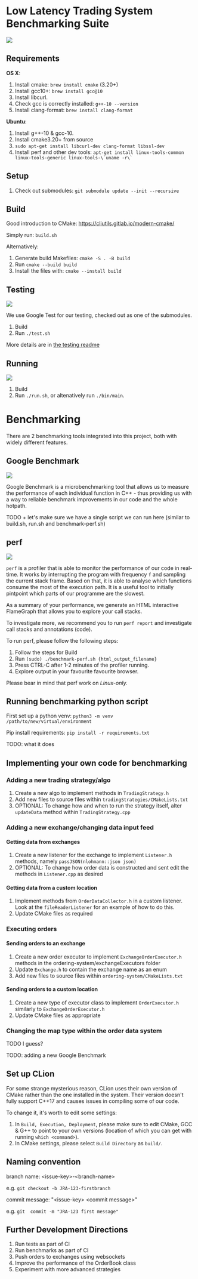 # Low Latency Trading System Benchmarking Suite

![](doc/images/CPP%20Project%20Design.jpg)

## Requirements
**OS X**:

1. Install cmake: `brew install cmake` (3.20+)
1. Install gcc10+: `brew install gcc@10`
1. Install libcurl.
1. Check gcc is correctly installed: `g++-10 --version`
1. Install clang-format: `brew install clang-format`

**Ubuntu**:
1. Install g++-10 & gcc-10.
1. Install cmake3.20+ from source
1. `sudo apt-get install libcurl-dev clang-format libssl-dev`
1. Install perf and other dev tools: ```apt-get install linux-tools-common 
   linux-tools-generic linux-tools-\`uname -r\` ```

## Setup
1. Check out submodules: `git submodule update --init --recursive`

## Build
Good introduction to CMake: https://cliutils.gitlab.io/modern-cmake/

Simply run: `build.sh`

Alternatively:

1. Generate build Makefiles: `cmake -S . -B build`
1. Run `cmake --build build`
1. Install the files with: `cmake --install build`

## Testing
![](doc/images/tests.png)

We use Google Test for our testing, checked out as one of the submodules.

1. Build
2. Run `./test.sh`

More details are in [the testing readme](test/README.md)

## Running
![](doc/images/sample_run.png)

1. Build
2. Run `./run.sh`, or altenatively run `./bin/main`.



# Benchmarking

There are 2 benchmarking tools integrated into this project, both with 
widely different features. 

## Google Benchmark
![](doc/images/google-benchmark.png)

Google Benchmark is a microbenchmarking tool that allows us to measure the 
performance of each individual function in C++ - thus providing us with a 
way to reliable benchmark improvements in our code and the whole hotpath.


TODO + let's make sure we have a single script we can run here (similar to 
build.sh, run.sh and benchmark-perf.sh)

## perf
![](doc/images/flame_graph.png)

`perf` is a profiler that is able to monitor the performance of our code in 
real-time. It works by interrupting the program with frequency `f` and sampling 
the current stack frame. Based on that, it is able to analyse which 
functions consume the most of the execution path. It is a useful tool to 
initially pintpoint which parts of our programme are the slowest.

As a summary of your performance, we generate an HTML interactive FlameGraph that allows you to explore your call stacks.

To investigate more, we recommend you to run `perf report` and investigate call stacks and annotations (code).

To run perf, please follow the following steps:

1. Follow the steps for Build
1. Run `(sudo) ./benchmark-perf.sh {html_output_filename}`
1. Press CTRL-C after 1-2 minutes of the profiler running.
1. Explore output in your favourite favourite browser.

Please bear in mind that perf work on *Linux-only.*

## Running benchmarking python script
First set up a python venv: `python3 -m venv /path/to/new/virtual/environment`

Pip install requirements: `pip install -r requirements.txt`

TODO: what it does

## Implementing your own code for benchmarking

### Adding a new trading strategy/algo

1. Create a new algo to implement methods in `TradingStrategy.h`
2. Add new files to source files within `tradingStrategies/CMakeLists.txt`
3. OPTIONAL: To change how and when to run the strategy itself, alter `updateData` method within `TradingStrategy.cpp`


### Adding a new exchange/changing data input feed  

#### Getting data from exchanges 
1. Create a new listener for the exchange to implement `Listener.h` methods, namely `passJSON(nlohmann::json json)`
2. OPTIONAL: To change how order data is constructed and sent edit the methods in `Listener.cpp` as desired

#### Getting data from a custom location
1. Implement methods from `OrderDataCollector.h` in a custom listener. Look at the `fileReaderListener` for an example
of how to do this.
2. Update CMake files as required

### Executing orders

#### Sending orders to an exchange 

1. Create a new order executor to implement `ExchangeOrderExecutor.h` methods in the ordering-system/exchangeExecutors folder
2. Update `Exchange.h` to contain the exchange name as an enum
3. Add new files to source files within `ordering-system/CMakeLists.txt`

#### Sending orders to a custom location

1. Create a new type of executor class to implement `OrderExecutor.h` similarly to `ExchangeOrderExecutor.h`
2. Update CMake files as appropriate

### Changing the map type within the order data system 
TODO I guess?

TODO: adding a new Google Benchmark

## Set up CLion
For some strange mysterious reason, CLion uses their own version of CMake
rather than the one installed in the system. Their version doesn't fully
support C++17 and causes issues in compiling some of our code.

To change it, it's worth to edit some settings:

1. In `Build, Execution, Deployment`, please make sure to edit CMake, GCC \&
   G++ to point to your own versions (location of which you can get with
   running `which <command>`).
1. In CMake settings, please select `Build Directory` as `build/`.

## Naming convention

branch name: \<issue-key\>-\<branch-name\>

e.g. `git checkout -b JRA-123-firstbranch`

commit message: "\<issue-key\> \<commit message\>"

e.g. `git  commit -m "JRA-123 first message"`

## Further Development Directions
1. Run tests as part of CI
1. Run benchmarks as part of CI
1. Push orders to exchanges using websockets
1. Improve the performance of the OrderBook class
1. Experiment with more advanced strategies
